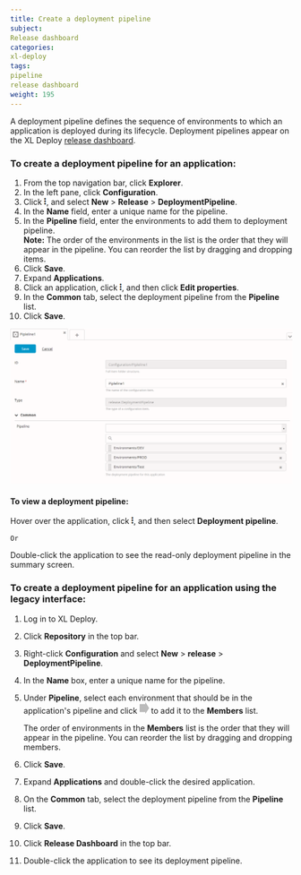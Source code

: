 ```yaml
---
title: Create a deployment pipeline
subject:
Release dashboard
categories:
xl-deploy
tags:
pipeline
release dashboard
weight: 195
---
```


A deployment pipeline defines the sequence of environments to which an application is deployed during its lifecycle. Deployment pipelines appear on the XL Deploy [release dashboard](/xl-deploy/concept/release-dashboard.html).

### To create a deployment pipeline for an application:

1. From the top navigation bar, click **Explorer**.
1. In the left pane, click **Configuration**.
1. Click ![Explorer action menu](/images/menu_three_dots.png), and select **New** > **Release** > **DeploymentPipeline**.
1. In the **Name** field, enter a unique name for the pipeline.
1. In the **Pipeline** field, enter the environments to add them to deployment pipeline.  
  **Note:** The order of the environments in the list is the order that they will appear in the pipeline. You can reorder the list by dragging and dropping items. 
1. Click **Save**.
1. Expand **Applications**.
1. Click an application, click ![Explorer action menu](/images/menu_three_dots.png), and then click **Edit properties**.
1. In the **Common** tab, select the deployment pipeline from the **Pipeline** list.
1. Click **Save**.   



  ![Adding environments to the pipeline](images/adding-environments-to-the-pipeline.png)



#### To view a deployment pipeline:
 Hover over the application, click ![Explorer action menu](/images/menu_three_dots.png), and then select **Deployment pipeline**.

    Or    
 Double-click the application to see the read-only deployment pipeline in the summary screen.    


### To create a deployment pipeline for an application using the legacy interface:

1. Log in to XL Deploy.
1. Click **Repository** in the top bar.
1. Right-click **Configuration** and select **New** > **release** > **DeploymentPipeline**.
1. In the **Name** box, enter a unique name for the pipeline.
1. Under **Pipeline**, select each environment that should be in the application's pipeline and click ![Right arrow button](/images/button_add_container.png) to add it to the **Members** list.

    The order of environments in the **Members** list is the order that they will appear in the pipeline. You can reorder the list by dragging and dropping members.

1. Click **Save**.
1. Expand **Applications** and double-click the desired application.
1. On the **Common** tab, select the deployment pipeline from the **Pipeline** list.
1. Click **Save**.
1. Click **Release Dashboard** in the top bar.
1. Double-click the application to see its deployment pipeline.
